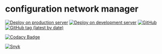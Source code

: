 # configuration network manager

[![Deploy on production server](https://github.com/tchevalleraud/configuration-network-manager/actions/workflows/deploy-on-production.yaml/badge.svg?branch=master)](https://github.com/tchevalleraud/configuration-network-manager/actions/workflows/deploy-on-production.yaml)
[![Deploy on development server](https://github.com/tchevalleraud/configuration-network-manager/actions/workflows/deploy-on-development.yaml/badge.svg?branch=develop)](https://github.com/tchevalleraud/configuration-network-manager/actions/workflows/deploy-on-development.yaml)
[![GitHub](https://img.shields.io/github/license/tchevalleraud/configuration-network-manager?label=Licence)](https://github.com/tchevalleraud/configuration-network-manager/blob/master/LICENSE.md)
[![GitHub tag (latest by date)](https://img.shields.io/github/v/tag/tchevalleraud/configuration-network-manager?label=Version)](https://github.com/tchevalleraud/configuration-network-manager/tags)

[![Codacy Badge](https://app.codacy.com/project/badge/Grade/67cd7a00beed41bda49bf55b31938aff)](https://www.codacy.com/gh/tchevalleraud/configuration-network-manager/dashboard?utm_source=github.com&amp;utm_medium=referral&amp;utm_content=tchevalleraud/configuration-network-manager&amp;utm_campaign=Badge_Grade)

[![Snyk](https://snyk-widget.herokuapp.com/badge/composer/snyk/tchevalleraud/configuration-network-manager/badge.svg)](https://app.snyk.io/org/tchevalleraud/projects/)